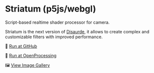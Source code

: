 # Striatum (p5js/webgl)
Script-based realtime shader processor for camera.

Striatum is the next version of [Disaurde](https://github.com/hayabuzo/Disaurde), it allows to create complex and customizable filters with improved performance.

🚀 [Run at GitHub](https://hayabuzo.github.io/Striatum/)

🏓 [Run at OpenProcessing](https://openprocessing.org/sketch/1447131)

🖼 [View Image Gallery](https://www.behance.net/disaurde)
